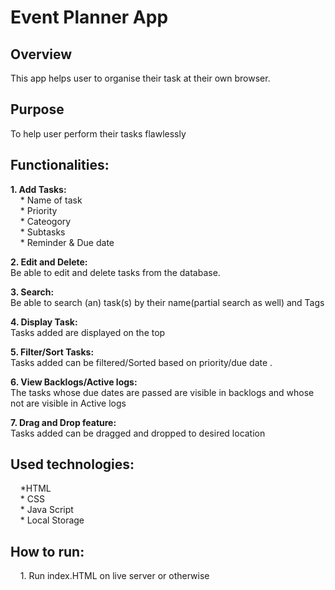 # Event Planner App


## Overview
This app helps user to organise their task at their own browser. 
## Purpose
To help user perform their tasks flawlessly

## Functionalities:

**1. Add Tasks:** <br />
&nbsp; &nbsp; * Name of task <br />
&nbsp; &nbsp; * Priority <br />
&nbsp; &nbsp; * Cateogory <br />
&nbsp; &nbsp; * Subtasks <br />
&nbsp; &nbsp; * Reminder & Due date <br />

**2. Edit and Delete:** <br />
 Be able to edit and delete tasks from the database. 
 
**3. Search:** <br />
 Be able to search (an) task(s) by their  name(partial search as well) and Tags

**4. Display Task:** <br />
 Tasks added are displayed on the top
 
**5. Filter/Sort Tasks:** <br />
 Tasks added can be filtered/Sorted based on priority/due date .
 
**6. View Backlogs/Active logs:** <br />
  The tasks whose due dates are passed are visible in backlogs and whose not are visible in Active logs

**7. Drag and Drop feature:** <br />
 Tasks added can be dragged and dropped to desired location
 
## Used technologies:
&nbsp; &nbsp; *HTML <br />
&nbsp; &nbsp; * CSS <br />
&nbsp; &nbsp; * Java Script <br />
&nbsp; &nbsp; * Local Storage <br />

## How to run:

&nbsp; &nbsp; 1. Run index.HTML on live server or otherwise <br />
